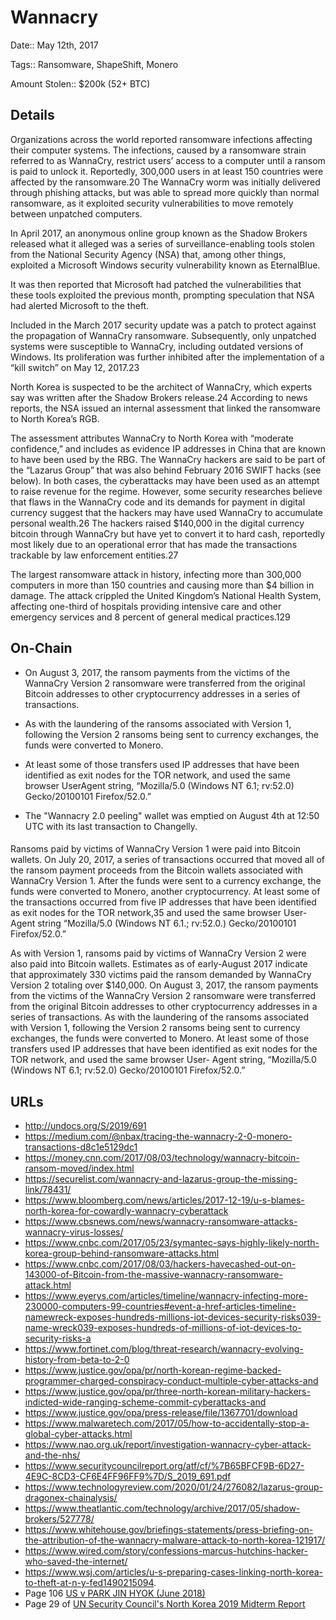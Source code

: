 # Wannacry

Date:: May 12th, 2017

Tags:: Ransomware, ShapeShift, Monero

Amount Stolen:: $200k (52+ BTC)



## Details

Organizations across the world reported ransomware infections affecting their computer systems. The infections, caused by a ransomware strain referred to as WannaCry, restrict users’ access to a computer until a ransom is paid to unlock it. Reportedly, 300,000 users in at least 150 countries were affected by the ransomware.20 The WannaCry worm was initially delivered through phishing attacks, but was able to spread more quickly than normal ransomware, as it exploited security vulnerabilities to move remotely between unpatched computers.

In April 2017, an anonymous online group known as the Shadow Brokers released what it alleged was a series of surveillance-enabling tools stolen from the National Security Agency (NSA) that, among other things, exploited a Microsoft Windows security vulnerability known as EternalBlue.

It was then reported that Microsoft had patched the vulnerabilities that these tools exploited the previous month, prompting speculation that NSA had alerted Microsoft to the theft.

Included in the March 2017 security update was a patch to protect against the propagation of WannaCry ransomware. Subsequently, only unpatched systems were susceptible to WannaCry, including outdated versions of Windows. Its proliferation was further inhibited after the implementation of a “kill switch” on May 12, 2017.23 

North Korea is suspected to be the architect of WannaCry, which experts say was written after the Shadow Brokers release.24 According to news reports, the NSA issued an internal assessment that linked the ransomware to North Korea’s RGB.

The assessment attributes WannaCry to North Korea with “moderate confidence,” and includes as evidence IP addresses in China that are known to have been used by the RBG. The WannaCry hackers are said to be part of the “Lazarus Group” that was also behind February 2016 SWIFT hacks (see below). In both cases, the cyberattacks may have been used as an attempt to raise revenue for the regime. However, some security researches believe that flaws in the WannaCry code and its demands for payment in digital currency suggest that the hackers may have used WannaCry to accumulate personal wealth.26 The hackers raised $140,000 in the digital currency bitcoin through WannaCry but have yet to convert it to hard cash, reportedly most likely due to an operational error that has made the transactions trackable by law enforcement entities.27

The largest ransomware attack in history, infecting more than 300,000 computers in more than 150 countries and causing more than $4 billion in damage. The attack crippled the United Kingdom’s National Health System, affecting one-third of hospitals providing intensive care and other emergency services and 8 percent of general medical practices.129


## On-Chain


- On August 3, 2017, the ransom payments from the victims of the WannaCry Version 2 ransomware were transferred from the original Bitcoin addresses to other cryptocurrency addresses in a series of transactions. 

- As with the laundering of the ransoms associated with Version 1, following the Version 2 ransoms being sent to currency exchanges, the funds were converted to Monero. 

- At least some of those transfers used IP addresses that have been identified as exit nodes for the TOR network, and used the same browser UserAgent string, “Mozilla/5.0 (Windows NT 6.1; rv:52.0) Gecko/20100101 Firefox/52.0.”

- The "Wannacry 2.0 peeling" wallet was emptied on August 4th at 12:50 UTC with its last transaction to Changelly.



#### 
Ransoms paid by victims of WannaCry Version 1 were paid into Bitcoin wallets. On July 20, 2017, a series of transactions occurred that moved all of the ransom payment proceeds from the Bitcoin wallets associated with WannaCry Version 1. After the funds were sent to a currency exchange, the funds were converted to Monero, another cryptocurrency. At least some of the transactions occurred from five IP addresses that have been identified as exit nodes for the TOR network,35 and used the same browser User-Agent string “Mozilla/5.0 (Windows NT 6.1.; rv:52.0.) Gecko/20100101 Firefox/52.0.”

As with Version 1, ransoms paid by victims of WannaCry Version 2 were also paid into Bitcoin wallets. Estimates as of early-August 2017 indicate that approximately 330 victims paid the ransom demanded by WannaCry Version 2 totaling over $140,000. On August 3, 2017, the ransom payments from the victims of the WannaCry Version 2 ransomware were transferred from the original Bitcoin addresses to other cryptocurrency addresses in a series of transactions. As with the laundering of the ransoms associated with Version 1, following the Version 2 ransoms being sent to currency exchanges, the funds were converted to Monero. At least some of those transfers used IP addresses that have been identified as exit nodes for the TOR network, and used the same browser User- Agent string, “Mozilla/5.0 (Windows NT 6.1; rv:52.0) Gecko/20100101 Firefox/52.0.”



## URLs

- http://undocs.org/S/2019/691
- https://medium.com/@nbax/tracing-the-wannacry-2-0-monero-transactions-d8c1e5129dc1
- https://money.cnn.com/2017/08/03/technology/wannacry-bitcoin-ransom-moved/index.html
- https://securelist.com/wannacry-and-lazarus-group-the-missing-link/78431/
- https://www.bloomberg.com/news/articles/2017-12-19/u-s-blames-north-korea-for-cowardly-wannacry-cyberattack
- https://www.cbsnews.com/news/wannacry-ransomware-attacks-wannacry-virus-losses/
- https://www.cnbc.com/2017/05/23/symantec-says-highly-likely-north-korea-group-behind-ransomware-attacks.html
- https://www.cnbc.com/2017/08/03/hackers-havecashed-out-on-143000-of-Bitcoin-from-the-massive-wannacry-ransomware-attack.html
- https://www.eyerys.com/articles/timeline/wannacry-infecting-more-230000-computers-99-countries#event-a-href-articles-timeline-namewreck-exposes-hundreds-millions-iot-devices-security-risks039-name-wreck039-exposes-hundreds-of-millions-of-iot-devices-to-security-risks-a
- https://www.fortinet.com/blog/threat-research/wannacry-evolving-history-from-beta-to-2-0
- https://www.justice.gov/opa/pr/north-korean-regime-backed-programmer-charged-conspiracy-conduct-multiple-cyber-attacks-and
- https://www.justice.gov/opa/pr/three-north-korean-military-hackers-indicted-wide-ranging-scheme-commit-cyberattacks-and
- https://www.justice.gov/opa/press-release/file/1367701/download
- https://www.malwaretech.com/2017/05/how-to-accidentally-stop-a-global-cyber-attacks.html
- https://www.nao.org.uk/report/investigation-wannacry-cyber-attack-and-the-nhs/
- https://www.securitycouncilreport.org/atf/cf/%7B65BFCF9B-6D27-4E9C-8CD3-CF6E4FF96FF9%7D/S_2019_691.pdf
- https://www.technologyreview.com/2020/01/24/276082/lazarus-group-dragonex-chainalysis/ 
- https://www.theatlantic.com/technology/archive/2017/05/shadow-brokers/527778/
- https://www.whitehouse.gov/briefings-statements/press-briefing-on-the-attribution-of-the-wannacry-malware-attack-to-north-korea-121917/
- https://www.wired.com/story/confessions-marcus-hutchins-hacker-who-saved-the-internet/
- https://www.wsj.com/articles/u-s-preparing-cases-linking-north-korea-to-theft-at-n-y-fed1490215094.
- Page 106 [US v PARK JIN HYOK (June 2018)](https://www.justice.gov/opa/press-release/file/1092091/download)
- Page 29 of [UN Security Council's North Korea 2019 Midterm Report](http://undocs.org/S/2019/691)